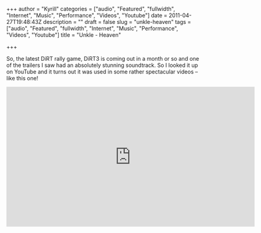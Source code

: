 +++
author = "Kyrill"
categories = ["audio", "Featured", "fullwidth", "Internet", "Music", "Performance", "Videos", "Youtube"]
date = 2011-04-27T19:48:43Z
description = ""
draft = false
slug = "unkle-heaven"
tags = ["audio", "Featured", "fullwidth", "Internet", "Music", "Performance", "Videos", "Youtube"]
title = "Unkle - Heaven"

+++


So, the latest DiRT rally game, DiRT3 is coming out in a month or so and one of the trailers I saw had an absolutely stunning soundtrack. So I looked it up on YouTube and it turns out it was used in some rather spectacular videos – like this one!

<iframe allowfullscreen="" frameborder="0" height="365" src="https://www.youtube.com/embed/76qiRDYdHdc?feature=oembed" width="648"></iframe>


